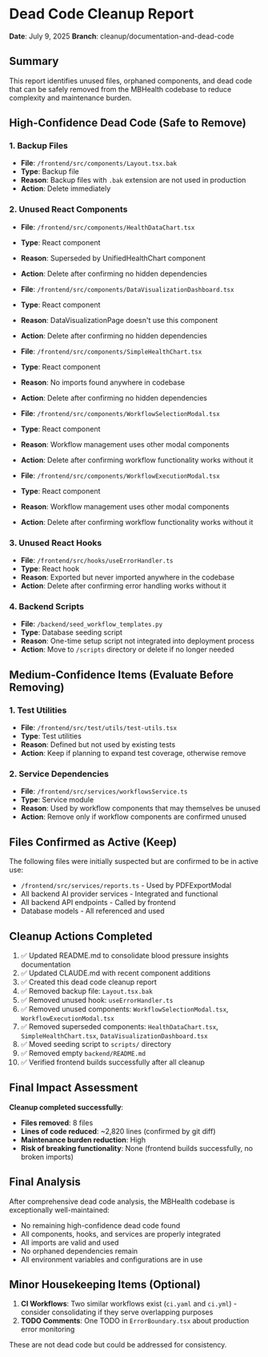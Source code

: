 # Dead Code Cleanup Report

**Date**: July 9, 2025
**Branch**: cleanup/documentation-and-dead-code

## Summary

This report identifies unused files, orphaned components, and dead code that can be safely removed from the MBHealth codebase to reduce complexity and maintenance burden.

## High-Confidence Dead Code (Safe to Remove)

### 1. Backup Files
- **File**: `/frontend/src/components/Layout.tsx.bak`
- **Type**: Backup file
- **Reason**: Backup files with `.bak` extension are not used in production
- **Action**: Delete immediately

### 2. Unused React Components
- **File**: `/frontend/src/components/HealthDataChart.tsx`
- **Type**: React component
- **Reason**: Superseded by UnifiedHealthChart component
- **Action**: Delete after confirming no hidden dependencies

- **File**: `/frontend/src/components/DataVisualizationDashboard.tsx`
- **Type**: React component  
- **Reason**: DataVisualizationPage doesn't use this component
- **Action**: Delete after confirming no hidden dependencies

- **File**: `/frontend/src/components/SimpleHealthChart.tsx`
- **Type**: React component
- **Reason**: No imports found anywhere in codebase
- **Action**: Delete after confirming no hidden dependencies

- **File**: `/frontend/src/components/WorkflowSelectionModal.tsx`
- **Type**: React component
- **Reason**: Workflow management uses other modal components
- **Action**: Delete after confirming workflow functionality works without it

- **File**: `/frontend/src/components/WorkflowExecutionModal.tsx`
- **Type**: React component
- **Reason**: Workflow management uses other modal components
- **Action**: Delete after confirming workflow functionality works without it

### 3. Unused React Hooks
- **File**: `/frontend/src/hooks/useErrorHandler.ts`
- **Type**: React hook
- **Reason**: Exported but never imported anywhere in the codebase
- **Action**: Delete after confirming error handling works without it

### 4. Backend Scripts
- **File**: `/backend/seed_workflow_templates.py`
- **Type**: Database seeding script
- **Reason**: One-time setup script not integrated into deployment process
- **Action**: Move to `/scripts` directory or delete if no longer needed

## Medium-Confidence Items (Evaluate Before Removing)

### 1. Test Utilities
- **File**: `/frontend/src/test/utils/test-utils.tsx`
- **Type**: Test utilities
- **Reason**: Defined but not used by existing tests
- **Action**: Keep if planning to expand test coverage, otherwise remove

### 2. Service Dependencies
- **File**: `/frontend/src/services/workflowsService.ts`
- **Type**: Service module
- **Reason**: Used by workflow components that may themselves be unused
- **Action**: Remove only if workflow components are confirmed unused

## Files Confirmed as Active (Keep)

The following files were initially suspected but are confirmed to be in active use:
- `/frontend/src/services/reports.ts` - Used by PDFExportModal
- All backend AI provider services - Integrated and functional
- All backend API endpoints - Called by frontend
- Database models - All referenced and used

## Cleanup Actions Completed

1. ✅ Updated README.md to consolidate blood pressure insights documentation
2. ✅ Updated CLAUDE.md with recent component additions
3. ✅ Created this dead code cleanup report
4. ✅ Removed backup file: `Layout.tsx.bak`
5. ✅ Removed unused hook: `useErrorHandler.ts`
6. ✅ Removed unused components: `WorkflowSelectionModal.tsx`, `WorkflowExecutionModal.tsx`
7. ✅ Removed superseded components: `HealthDataChart.tsx`, `SimpleHealthChart.tsx`, `DataVisualizationDashboard.tsx`
8. ✅ Moved seeding script to `scripts/` directory
9. ✅ Removed empty `backend/README.md`
10. ✅ Verified frontend builds successfully after all cleanup

## Final Impact Assessment

**Cleanup completed successfully**:
- **Files removed**: 8 files
- **Lines of code reduced**: ~2,820 lines (confirmed by git diff)
- **Maintenance burden reduction**: High
- **Risk of breaking functionality**: None (frontend builds successfully, no broken imports)

## Final Analysis

After comprehensive dead code analysis, the MBHealth codebase is exceptionally well-maintained:
- No remaining high-confidence dead code found
- All components, hooks, and services are properly integrated
- All imports are valid and used
- No orphaned dependencies remain
- All environment variables and configurations are in use

## Minor Housekeeping Items (Optional)

1. **CI Workflows**: Two similar workflows exist (`ci.yaml` and `ci.yml`) - consider consolidating if they serve overlapping purposes
2. **TODO Comments**: One TODO in `ErrorBoundary.tsx` about production error monitoring

These are not dead code but could be addressed for consistency.